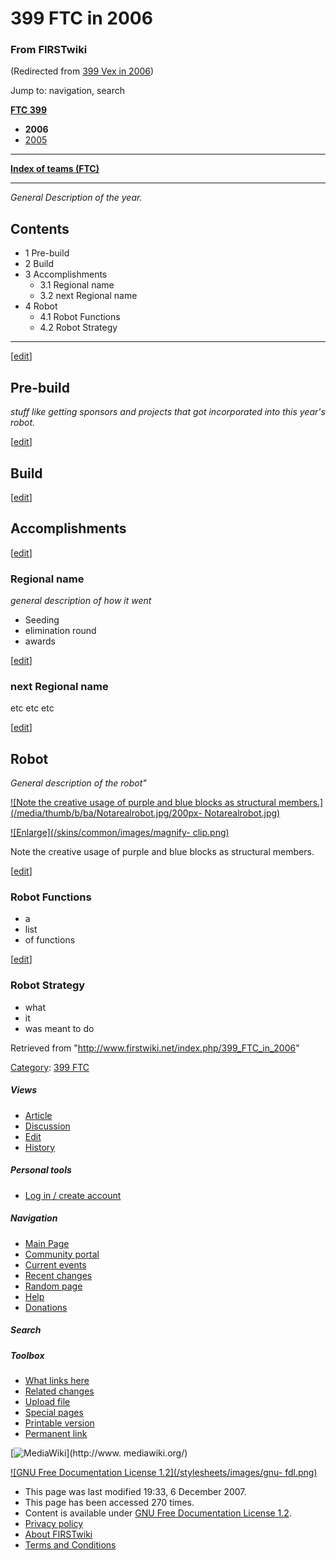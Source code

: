 # 399 FTC in 2006

### From FIRSTwiki

(Redirected from [399 Vex in
2006](/index.php?title=399_Vex_in_2006&redirect=no "399 Vex in 2006" ))

Jump to: navigation, search

**[FTC 399](/index.php/399_FTC "399 FTC" )**

  * **2006**
  * [2005](/index.php?title=399_FTC_in_2005&action=edit "399 FTC in 2005" )

* * *

**[Index of teams (FTC)](/index.php/Index_of_teams_%28FTC%29 "Index of teams \(FTC\)" )**  
  
---  
  
_General Description of the year._

## Contents

  * 1 Pre-build
  * 2 Build
  * 3 Accomplishments
    * 3.1 Regional name
    * 3.2 next Regional name
  * 4 Robot
    * 4.1 Robot Functions
    * 4.2 Robot Strategy  
---  
  
[[edit](/index.php?title=399_FTC_in_2006&action=edit&section=1 "Edit section:
Pre-build" )]

## Pre-build

_stuff like getting sponsors and projects that got incorporated into this
year's robot._

[[edit](/index.php?title=399_FTC_in_2006&action=edit&section=2 "Edit section:
Build" )]

## Build

[[edit](/index.php?title=399_FTC_in_2006&action=edit&section=3 "Edit section:
Accomplishments" )]

## Accomplishments

[[edit](/index.php?title=399_FTC_in_2006&action=edit&section=4 "Edit section:
Regional name" )]

### Regional name

_general description of how it went_

  * Seeding 
  * elimination round 
  * awards 

[[edit](/index.php?title=399_FTC_in_2006&action=edit&section=5 "Edit section:
next Regional name" )]

### next Regional name

etc etc etc

[[edit](/index.php?title=399_FTC_in_2006&action=edit&section=6 "Edit section:
Robot" )]

## Robot

_General description of the robot"_

[![Note the creative usage of purple and blue blocks as structural
members.](/media/thumb/b/ba/Notarealrobot.jpg/200px-
Notarealrobot.jpg)](/index.php/Image:Notarealrobot.jpg "Note the creative
usage of purple and blue blocks as structural members." )

[![Enlarge](/skins/common/images/magnify-
clip.png)](/index.php/Image:Notarealrobot.jpg "Enlarge" )

Note the creative usage of purple and blue blocks as structural members.

[[edit](/index.php?title=399_FTC_in_2006&action=edit&section=7 "Edit section:
Robot Functions" )]

### Robot Functions

  * a 
  * list 
  * of functions 

[[edit](/index.php?title=399_FTC_in_2006&action=edit&section=8 "Edit section:
Robot Strategy" )]

### Robot Strategy

  * what 
  * it 
  * was meant to do 

Retrieved from "<http://www.firstwiki.net/index.php/399_FTC_in_2006>"

[Category](/index.php?title=Special:Categories&article=399_FTC_in_2006
"Special:Categories" ): [399 FTC](/index.php/Category:399_FTC "Category:399
FTC" )

##### Views

  * [Article](/index.php/399_FTC_in_2006)
  * [Discussion](/index.php?title=Talk:399_FTC_in_2006&action=edit)
  * [Edit](/index.php?title=399_FTC_in_2006&action=edit)
  * [History](/index.php?title=399_FTC_in_2006&action=history)

##### Personal tools

  * [Log in / create account](/index.php?title=Special:Userlogin&returnto=399_FTC_in_2006)

[](/index.php/Main_Page "Main Page" )

##### Navigation

  * [Main Page](/index.php/Main_Page)
  * [Community portal](/index.php/FIRSTwiki:Community_portal)
  * [Current events](/index.php/Current_events)
  * [Recent changes](/index.php/Special:Recentchanges)
  * [Random page](/index.php/Special:Random)
  * [Help](/index.php/Help:Contents)
  * [Donations](/index.php/FIRSTwiki:Site_support)

##### Search



##### Toolbox

  * [What links here](/index.php/Special:Whatlinkshere/399_FTC_in_2006)
  * [Related changes](/index.php/Special:Recentchangeslinked/399_FTC_in_2006)
  * [Upload file](/index.php/Special:Upload)
  * [Special pages](/index.php/Special:Specialpages)
  * [Printable version](/index.php?title=399_FTC_in_2006&printable=yes)
  * [Permanent link](/index.php?title=399_FTC_in_2006&oldid=64624)

[![MediaWiki](/skins/common/images/poweredby_mediawiki_88x31.png)](http://www.
mediawiki.org/)

[![GNU Free Documentation License 1.2](/stylesheets/images/gnu-
fdl.png)](http://www.gnu.org/copyleft/fdl.html)

  * This page was last modified 19:33, 6 December 2007.
  * This page has been accessed 270 times.
  * Content is available under [GNU Free Documentation License 1.2](http://www.gnu.org/copyleft/fdl.html "http://www.gnu.org/copyleft/fdl.html" ).
  * [Privacy policy](/index.php/FIRSTwiki:Privacy_policy "FIRSTwiki:Privacy policy" )
  * [About FIRSTwiki](/index.php/FIRSTwiki:About "FIRSTwiki:About" )
  * [Terms and Conditions](/index.php/FIRSTwiki:Terms_and_conditions "FIRSTwiki:Terms and conditions" )

